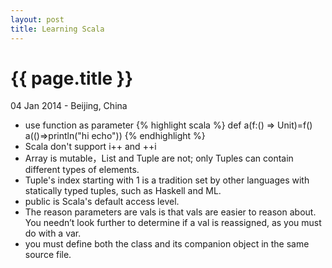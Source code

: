 ```yaml
---
layout: post
title: Learning Scala
---
```


{{ page.title }}
================

<p class="meta">04 Jan 2014 - Beijing, China</p>

* use function as parameter
                {% highlight scala %}
                def a(f:() => Unit)=f()
                a(()=>println("hi echo"))
                {% endhighlight %}
* Scala don't support i++ and ++i
* Array is mutable，List and Tuple are not; only Tuples can contain different types of elements.
* Tuple's index starting with 1 is a tradition set by other languages with statically typed tuples, such as Haskell and ML.
* public is Scala's default access level.
* The reason parameters are vals is that vals are easier to reason about. You needn’t look further to determine if a val is reassigned, as you must do with a var.
* you must define both the class and its companion object in the same source file.




